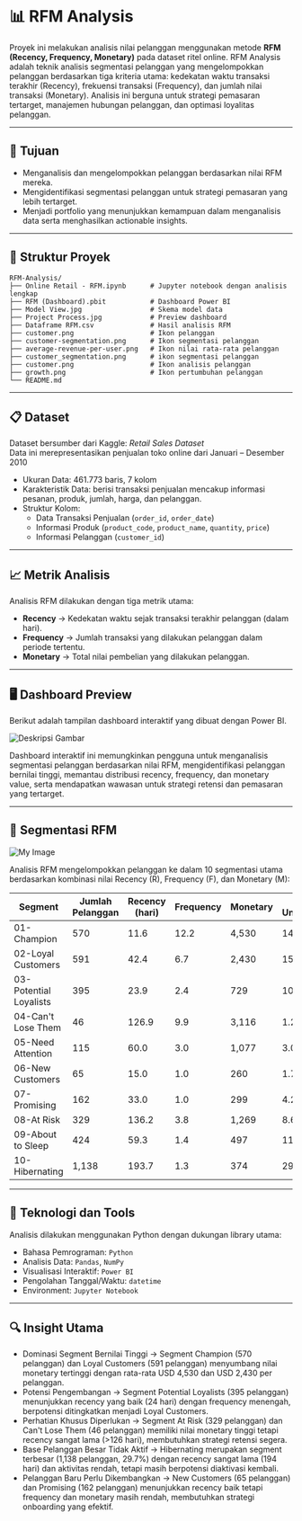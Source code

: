 # 📊 RFM Analysis  

Proyek ini melakukan analisis nilai pelanggan menggunakan metode **RFM (Recency, Frequency, Monetary)** pada dataset ritel online. RFM Analysis adalah teknik analisis segmentasi pelanggan yang mengelompokkan pelanggan berdasarkan tiga kriteria utama: kedekatan waktu transaksi terakhir (Recency), frekuensi transaksi (Frequency), dan jumlah nilai transaksi (Monetary). Analisis ini berguna untuk strategi pemasaran tertarget, manajemen hubungan pelanggan, dan optimasi loyalitas pelanggan.  

---

## 🎯 Tujuan  
- Menganalisis dan mengelompokkan pelanggan berdasarkan nilai RFM mereka.  
- Mengidentifikasi segmentasi pelanggan untuk strategi pemasaran yang lebih tertarget.  
- Menjadi portfolio yang menunjukkan kemampuan dalam menganalisis data serta menghasilkan actionable insights.  

---

## 📁 Struktur Proyek  
```
RFM-Analysis/
├── Online Retail - RFM.ipynb      # Jupyter notebook dengan analisis lengkap
├── RFM (Dashboard).pbit           # Dashboard Power BI
├── Model View.jpg                 # Skema model data
├── Project Process.jpg            # Preview dashboard
├── Dataframe RFM.csv              # Hasil analisis RFM
├── customer.png                   # Ikon pelanggan
├── customer-segmentation.png      # Ikon segmentasi pelanggan
├── average-revenue-per-user.png   # Ikon nilai rata-rata pelanggan
├── customer_segmentation.png      # ikon segmentasi pelanggan
├── customer.png                   # Ikon analisis pelanggan
├── growth.png                     # Ikon pertumbuhan pelanggan
└── README.md
```

---

## 📋 Dataset  
Dataset bersumber dari Kaggle: *Retail Sales Dataset*  
Data ini merepresentasikan penjualan toko online dari Januari – Desember 2010 

- Ukuran Data: 461.773 baris, 7 kolom  
- Karakteristik Data: berisi transaksi penjualan mencakup informasi pesanan, produk, jumlah, harga, dan pelanggan.  
- Struktur Kolom:
  - Data Transaksi Penjualan (`order_id`, `order_date`)  
  - Informasi Produk (`product_code`, `product_name`, `quantity`, `price`)  
  - Informasi Pelanggan (`customer_id`)  

---

## 📈 Metrik Analisis  
Analisis RFM dilakukan dengan tiga metrik utama:  

- **Recency** → Kedekatan waktu sejak transaksi terakhir pelanggan (dalam hari).  
- **Frequency** → Jumlah transaksi yang dilakukan pelanggan dalam periode tertentu.  
- **Monetary** → Total nilai pembelian yang dilakukan pelanggan.  

---

## 🖥️ Dashboard Preview  

Berikut adalah tampilan dashboard interaktif yang dibuat dengan Power BI.  

![Deskripsi Gambar](https://drive.google.com/uc?export=view&id=1NY_aHwdwUC8jp3NHuiGDHTY4wjaBw2pn)  

Dashboard interaktif ini memungkinkan pengguna untuk menganalisis segmentasi pelanggan berdasarkan nilai RFM, mengidentifikasi pelanggan bernilai tinggi, memantau distribusi recency, frequency, dan monetary value, serta mendapatkan wawasan untuk strategi retensi dan pemasaran yang tertarget.

---

## 👥 Segmentasi RFM  

![My Image](https://drive.google.com/uc?export=view&id=1Lo01lJ_WFW-YD_lCueev-piMSf3p4avc)

Analisis RFM mengelompokkan pelanggan ke dalam 10 segmentasi utama berdasarkan kombinasi nilai Recency (R), Frequency (F), dan Monetary (M):

| Segment | Jumlah Pelanggan | Recency (hari) | Frequency | Monetary | % Unique |
|---------|-----------------|----------------|-----------|----------|-----------|
| 01-Champion | 570 | 11.6 | 12.2 | 4,530 | 14.9% |
| 02-Loyal Customers | 591 | 42.4 | 6.7 | 2,430 | 15.4% |
| 03-Potential Loyalists | 395 | 23.9 | 2.4 | 729 | 10.3% |
| 04-Can't Lose Them | 46 | 126.9 | 9.9 | 3,116 | 1.2% |
| 05-Need Attention | 115 | 60.0 | 3.0 | 1,077 | 3.0% |
| 06-New Customers | 65 | 15.0 | 1.0 | 260 | 1.7% |
| 07-Promising | 162 | 33.0 | 1.0 | 299 | 4.2% |
| 08-At Risk | 329 | 136.2 | 3.8 | 1,269 | 8.6% |
| 09-About to Sleep | 424 | 59.3 | 1.4 | 497 | 11.1% |
| 10-Hibernating | 1,138 | 193.7 | 1.3 | 374 | 29.7% |

---

## 🔧 Teknologi dan Tools  
Analisis dilakukan menggunakan Python dengan dukungan library utama:  

- Bahasa Pemrograman: `Python`  
- Analisis Data: `Pandas`, `NumPy`   
- Visualisasi Interaktif: `Power BI`  
- Pengolahan Tanggal/Waktu: `datetime`
- Environment: `Jupyter Notebook`   

---

## 🔍 Insight Utama  
- Dominasi Segment Bernilai Tinggi → Segment Champion (570 pelanggan) dan Loyal Customers (591 pelanggan) menyumbang nilai monetary tertinggi dengan rata-rata USD 4,530 dan USD 2,430 per pelanggan.  
- Potensi Pengembangan → Segment Potential Loyalists (395 pelanggan) menunjukkan recency yang baik (24 hari) dengan frequency menengah, berpotensi ditingkatkan menjadi Loyal Customers.  
- Perhatian Khusus Diperlukan → Segment At Risk (329 pelanggan) dan Can't Lose Them (46 pelanggan) memiliki nilai monetary tinggi tetapi recency sangat lama (>126 hari), membutuhkan strategi retensi segera.  
- Base Pelanggan Besar Tidak Aktif → Hibernating merupakan segment terbesar (1,138 pelanggan, 29.7%) dengan recency sangat lama (194 hari) dan aktivitas rendah, tetapi masih berpotensi diaktivasi kembali.  
- Pelanggan Baru Perlu Dikembangkan → New Customers (65 pelanggan) dan Promising (162 pelanggan) menunjukkan recency baik tetapi frequency dan monetary masih rendah, membutuhkan strategi onboarding yang efektif.  

